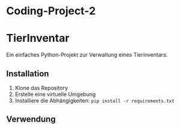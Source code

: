 # Coding-Project-2

# TierInventar

Ein einfaches Python-Projekt zur Verwaltung eines Tierinventars.

## Installation

1. Klone das Repository
2. Erstelle eine virtuelle Umgebung
3. Installiere die Abhängigkeiten: `pip install -r requirements.txt`

## Verwendung
